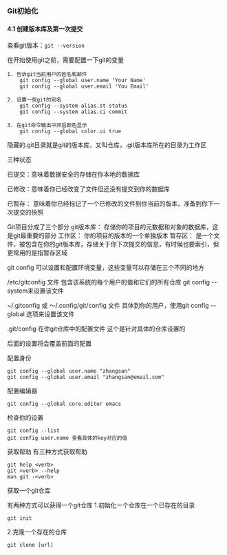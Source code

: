### Git初始化

#### 4.1 创建版本库及第一次提交

查看git版本：`git --version`

在开始使用git之前，需要配置一下git的变量

    1. 告诉git当前用户的姓名和邮件
        git config --global user.name 'Your Name'
        git config --global user.email 'You Email'
    
    2. 设置一些git的别名
        git config --system alias.st status
        git config --system alias.ci commit
        
    3. 在git命令输出中开启颜色显示
        git config --global color.ui true
        

   隐藏的.git目录就是git的版本库，又叫仓库，.git版本库所在的目录为工作区
   
三种状态

已提交：意味着数据安全的存储在你本地的数据库

已修改：意味着你已经改变了文件但还没有提交到你的数据库

已暂存： 意味着你已经标记了一个已修改的文件到你当前的版本，准备到你下一次提交的快照

Git项目分成了三个部分
git版本库： 存储你的项目的元数据和对象的数据库，这是git最重要的部分
工作区： 你的项目的版本的一个单独版本
暂存区： 是一个文件，被包含在你的git版本库，存储关于你下次提交的信息，有时候也要索引，但更常用的是指暂存区域

git config 可以设置和配置环境变量，这些变量可以存储在三个不同的地方

/etc/gitconfig 文件 包含该系统的每个用户的值和它们的所有仓库 git config --system来设置该文件

~/.gitconfig 或 ～/.config/git/config 文件 具体到你的用户，使用git config --global 选项来设置该文件

.git/config 在你git仓库中的配置文件 这个是针对具体的仓库设置的

后面的设置将会覆盖前面的配置

配置身份
	
	git config --global user.name "zhangsan"
	git config --global user.email "zhangsan@email.com"

配置编辑器
	
	git config --global core.editor emacs
	
检查你的设置
	
	git config --list
	git config user.name 查看具体的key对应的值
	
获取帮助
有三种方式获取帮助
	
	git help <verb>
	git <verb> --help
	man git -<verb>


获取一个git仓库

有两种方式可以获得一个git仓库
1.初始化一个仓库在一个已存在的目录
	
	git init

2.克隆一个存在的仓库
	
	git clone [url]




